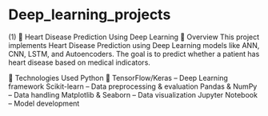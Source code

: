 # Deep_learning_projects
(1) 🏥 Heart Disease Prediction Using Deep Learning
📌 Overview
This project implements Heart Disease Prediction using Deep Learning models like ANN, CNN, LSTM, and Autoencoders. The goal is to predict whether a patient has heart disease based on medical indicators.

🚀 Technologies Used
Python 🐍
TensorFlow/Keras – Deep Learning framework
Scikit-learn – Data preprocessing & evaluation
Pandas & NumPy – Data handling
Matplotlib & Seaborn – Data visualization
Jupyter Notebook – Model development
